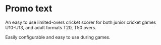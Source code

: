 # Promo text

An easy to use limited-overs cricket scorer for both junior cricket games U10-U13, and adult formats T20, T50 overs.

Easily configurable and easy to use during games.
